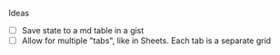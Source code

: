 Ideas

- [ ] Save state to a md table in a gist
- [ ] Allow for multiple "tabs", like in Sheets. Each tab is a separate grid